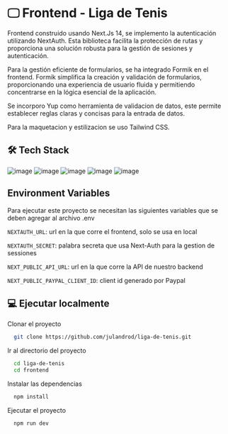 # 🖵 Frontend - Liga de Tenis

Frontend construido usando Next.Js 14, se implemento la autenticación utilizando NextAuth. Esta biblioteca facilita la protección de rutas y proporciona una solución robusta para la gestión de sesiones y autenticación.

Para la gestión eficiente de formularios, se ha integrado Formik en el frontend. Formik simplifica la creación y validación de formularios, proporcionando una experiencia de usuario fluida y permitiendo concentrarse en la lógica esencial de la aplicación.

Se incorporo Yup como herramienta de validacion de datos, este permite establecer reglas claras y concisas para la entrada de datos.

Para la maquetacion y estilizacion se uso Tailwind CSS.

## 🛠 Tech Stack

![image](https://img.shields.io/badge/next%20js-000000?style=for-the-badge&logo=nextdotjs&logoColor=white
) ![image](https://img.shields.io/badge/React-20232A?style=for-the-badge&logo=react&logoColor=61DAFB) ![image](https://img.shields.io/badge/Tailwind_CSS-38B2AC?style=for-the-badge&logo=tailwind-css&logoColor=white
) ![image](https://img.shields.io/badge/Formik-666766?style=for-the-badge
) ![image](https://img.shields.io/badge/YUP-666766?style=for-the-badge
)

## Environment Variables

Para ejecutar este proyecto se necesitan las siguientes variables que se deben agregar al archivo .env

`NEXTAUTH_URL`: url en la que corre el frontend, solo se usa en local

`NEXTAUTH_SECRET`: palabra secreta que usa Next-Auth para la gestion de sessiones

`NEXT_PUBLIC_API_URL`: url en la que corre la API de nuestro backend

`NEXT_PUBLIC_PAYPAL_CLIENT_ID`: client id generado por Paypal

## 💻 Ejecutar localmente

Clonar el proyecto

```bash
  git clone https://github.com/julandrod/liga-de-tenis.git
```

Ir al directorio del proyecto

```bash
  cd liga-de-tenis
  cd frontend
```

Instalar las dependencias

```bash
  npm install
```

Ejecutar el proyecto

```bash
  npm run dev
```

